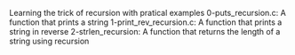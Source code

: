 Learning the trick of recursion with pratical examples
0-puts_recursion.c: A function that prints a string
1-print_rev_recursion.c: A function that prints a string in reverse
2-strlen_recursion: A function that returns the length of a string using recursion
